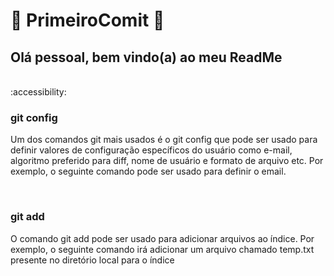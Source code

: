 <h1>🔨 PrimeiroComit 🔨
<br>
<h2>Olá pessoal, bem vindo(a) ao meu ReadMe</h2>
<br>
:accessibility:<h3>git config</h3>
<p>Um dos comandos git mais usados ​​é o git config que pode ser usado para definir valores de configuração específicos do usuário como e-mail, algoritmo preferido para diff, nome de usuário e formato de arquivo etc. Por exemplo, o seguinte comando pode ser usado para definir o email.</p>
<br>
<h3>git add</h3>
<p>O comando git add pode ser usado para adicionar arquivos ao índice. Por exemplo, o seguinte comando irá adicionar um arquivo chamado temp.txt presente no diretório local para o índice</p>











